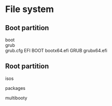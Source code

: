 # File system

## Boot partition
boot    
            grub    
                    grub.cfg
EFI
            BOOT
                    bootx64.efi
            GRUB
                    grubx64.efi
## Root partition

isos

packages

multibooty
